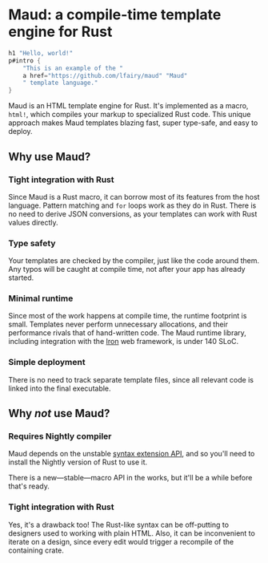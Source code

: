 # Maud: a compile-time template engine for Rust

```rust
h1 "Hello, world!"
p#intro {
    "This is an example of the "
    a href="https://github.com/lfairy/maud" "Maud"
    " template language."
}
```

Maud is an HTML template engine for Rust. It's implemented as a macro, `html!`, which compiles your markup to specialized Rust code. This unique approach makes Maud templates blazing fast, super type-safe, and easy to deploy.

## Why use Maud?

### Tight integration with Rust

Since Maud is a Rust macro, it can borrow most of its features from the host language. Pattern matching and `for` loops work as they do in Rust. There is no need to derive JSON conversions, as your templates can work with Rust values directly.

### Type safety

Your templates are checked by the compiler, just like the code around them. Any typos will be caught at compile time, not after your app has already started.

### Minimal runtime

Since most of the work happens at compile time, the runtime footprint is small. Templates never perform unnecessary allocations, and their performance rivals that of hand-written code. The Maud runtime library, including integration with the [Iron] web framework, is under 140 SLoC.

[Iron]: http://ironframework.io/

### Simple deployment

There is no need to track separate template files, since all relevant code is linked into the final executable.

## Why *not* use Maud?

### Requires Nightly compiler

Maud depends on the unstable [syntax extension API], and so you'll need to install the Nightly version of Rust to use it.

There is a new—stable—macro API in the works, but it'll be a while before that's ready.

[syntax extension API]: https://doc.rust-lang.org/book/compiler-plugins.html

### Tight integration with Rust

Yes, it's a drawback too! The Rust-like syntax can be off-putting to designers used to working with plain HTML. Also, it can be inconvenient to iterate on a design, since every edit would trigger a recompile of the containing crate.
